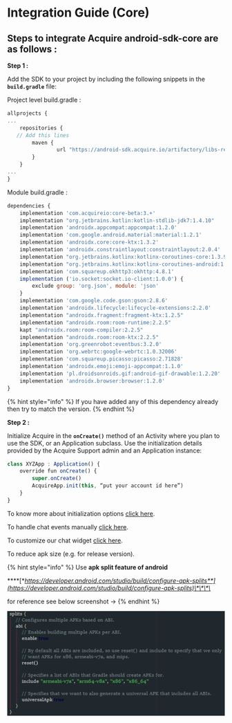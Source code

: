 # Integration Guide \(Core\)

## **Steps to integrate Acquire android-sdk-core are as follows :**

**Step 1 :**

Add the SDK to your project by including the following snippets in the **`build.gradle`** file:

Project level build.gradle :

```javascript
allprojects {
...
    repositories {
   // Add this lines 
        maven {
                url "https://android-sdk.acquire.io/artifactory/libs-release-local/"
        }
    }
...
}

```

Module build.gradle :

```javascript
dependencies {
    implementation 'com.acquireio:core-beta:3.+'
    implementation "org.jetbrains.kotlin:kotlin-stdlib-jdk7:1.4.10"
    implementation 'androidx.appcompat:appcompat:1.2.0'
    implementation 'com.google.android.material:material:1.2.1'
    implementation 'androidx.core:core-ktx:1.3.2'
    implementation 'androidx.constraintlayout:constraintlayout:2.0.4'
    implementation "org.jetbrains.kotlinx:kotlinx-coroutines-core:1.3.9"
    implementation "org.jetbrains.kotlinx:kotlinx-coroutines-android:1.3.9"
    implementation 'com.squareup.okhttp3:okhttp:4.8.1'
    implementation ('io.socket:socket.io-client:1.0.0') {
        exclude group: 'org.json', module: 'json'
    }
    implementation 'com.google.code.gson:gson:2.8.6'
    implementation 'androidx.lifecycle:lifecycle-extensions:2.2.0'
    implementation "androidx.fragment:fragment-ktx:1.2.5"
    implementation "androidx.room:room-runtime:2.2.5"
    kapt "androidx.room:room-compiler:2.2.5"
    implementation "androidx.room:room-ktx:2.2.5"
    implementation 'org.greenrobot:eventbus:3.2.0'
    implementation 'org.webrtc:google-webrtc:1.0.32006'
    implementation 'com.squareup.picasso:picasso:2.71828'
    implementation 'androidx.emoji:emoji-appcompat:1.1.0'
    implementation 'pl.droidsonroids.gif:android-gif-drawable:1.2.20'
    implementation 'androidx.browser:browser:1.2.0'
}
```

{% hint style="info" %}
If you have added any of this dependency already then try to match the version.
{% endhint %}

**Step 2 :**

Initialize Acquire in the **`onCreate()`** method of an Activity where you plan to use the SDK, or an Application subclass. Use the initialization details provided by the Acquire Support admin and an Application instance:

```javascript
class XYZApp : Application() {
    override fun onCreate() {
        super.onCreate()
        AcquireApp.init(this, “put your account id here”)
    }
}
```

To know more about initialization options [click here](start-using-acquire.md#initialize-acquire-sdk). 

To handle chat events manually [click here](../acquire-apis.md#chat-apis). 

To customize our chat widget [click here](../custom-ui-widget.md#customize-chat-widget).

 To reduce apk size \(e.g. for release version\).

{% hint style="info" %}
Use **apk split feature of android** 

\*\*\*\*[**https://developer.android.com/studio/build/configure-apk-splits**](https://developer.android.com/studio/build/configure-apk-splits)\*\*\*\*

for reference see below screenshot -&gt;
{% endhint %}

![](../../.gitbook/assets/image%20%283%29.png)

